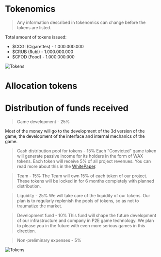 # Tokenomics
> Any information described in tokenomics can change before the tokens are listed. 

Total amount of tokens issued:
- $CCGI (Cigarettes) - 1.000.000.000 
- $CRUB (Rubl) - 1.000.000.000 
- $CFOD (Food) - 1.000.000.000

![Tokens](https://github.com/verscorp/convicted-site-files/blob/main/images/tokens.svg) 

# Allocation tokens



# Distribution of funds received
>Game development - 25%

Most of the money will go to the development of the 3d version of the game, the development of the interface and internal mechanics of the game.

>Cash distribution pool for tokens - 15%
Each "Convicted" game token will generate passive income for its holders in the form of WAX tokens. Each token will receive 5% of all project revenues.
You can read more about this in the [WhitePaper](http://161.35.217.137:9000/whitepaper).

>Team - 15%
The Team will own 15% of each token of our project. These tokens will be locked in for 6 months completely with planned distribution.

>Liquidity - 25%
We will take care of the liquidity of our tokens. Our plan is to regularly replenish the pools of tokens, so as not to traumatize the market.

>Development fund - 10%
This fund will shape the future development of our infrastructure and company in P2E game technology. We plan to please you in the future with even more serious games in this direction.

>Non-preliminary expenses - 5%

![Tokens](https://github.com/verscorp/convicted-site-files/blob/main/images/funds.png) 
